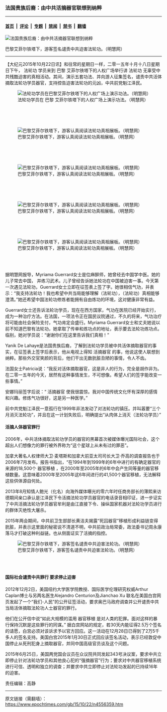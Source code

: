 ### 法国贵族后裔：由中共活摘器官联想到纳粹

---

#### [首页](../../../..?n4556359) &nbsp;|&nbsp; [评论](../../../../../epoch-comment?n4556359) &nbsp;|&nbsp; [专题](../../../../../epoch-special?n4556359) &nbsp;|&nbsp; [禁闻](../../../../../epoch-news?n4556359) &nbsp;|&nbsp; [禁书](../../../../../books?n4556359) &nbsp;|&nbsp; [翻墙](https://github.com/gfw-breaker/nogfw/blob/master/README.md?n4556359)


<div><img alt="法国贵族后裔：由中共活摘器官联想到纳粹" class="attachment-djy_600_400 size-djy_600_400 wp-post-image" src="https://i.epochtimes.com/assets/uploads/2015/10/1510221153342382-600x400.jpg"/>
<div class="caption">
 <p>
  巴黎艾菲尔铁塔下，游客签名谴责中共迫害法轮功。（明慧网）
 </p>
</div></div><hr/><div class="post_content" id="artbody" itemprop="articleBody">
 <!-- article content begin -->
 <p>
  【大纪元2015年10月22日讯】和往常的星期日一样，二零一五年十月十八日星期日下午，
  <ok href="https://www.epochtimes.com/gb/tag/%E6%B3%95%E8%BD%AE%E5%8A%9F.html">
   法轮功
  </ok>
  学员来到
  <ok href="https://www.epochtimes.com/gb/tag/%E5%B7%B4%E9%BB%8E.html">
   巴黎
  </ok>
  艾菲尔铁塔下的人权广场举行讲
  <ok href="https://www.epochtimes.com/gb/tag/%E6%B3%95%E8%BD%AE%E5%8A%9F.html">
   法轮功
  </ok>
  无辜受中共残酷迫害的真相活动。其间，演示五套功法、并向游人征集签名，谴责中共活体摘取法轮功学员器官，支持控告迫害法轮功的元凶，中共前党魁江泽民。
  <br/>
  <figure aria-describedby="caption-attachment-6510808" class="wp-caption aligncenter" id="attachment_6510808" style="width: 600px">
   <ok href=" https://i.epochtimes.com/assets/uploads/2015/10/1510221153192382-600x450.jpg" rel="noreferrer noopener" target="_blank">
    <img alt="法轮功学员在巴黎艾菲尔铁塔下的人权广场上演示功法。（明慧网）" class="size-large wp-image-6510808" src="https://i.epochtimes.com/assets/uploads/2015/10/1510221153192382-600x450.jpg" title="法轮功学员在巴黎艾菲尔铁塔下的人权广场上演示功法。（明慧网）"/>
   </ok>
   <br/><figcaption class="wp-caption-text" id="caption-attachment-6510808">
    法轮功学员在
    <ok href="https://www.epochtimes.com/gb/tag/%E5%B7%B4%E9%BB%8E.html">
     巴黎
    </ok>
    艾菲尔铁塔下的人权广场上演示功法。（明慧网）
   </figcaption><br/>
  </figure><br/>
  <br/>
  <figure aria-describedby="caption-attachment-6510822" class="wp-caption aligncenter" id="attachment_6510822" style="width: 600px">
   <ok href=" https://i.epochtimes.com/assets/uploads/2015/10/1510221153312382-600x450.jpg" rel="noreferrer noopener" target="_blank">
    <img alt="巴黎艾菲尔铁塔下，游客认真阅读法轮功真相展板。（明慧网）" class="size-large wp-image-6510822" src="https://i.epochtimes.com/assets/uploads/2015/10/1510221153312382-600x450.jpg" title="巴黎艾菲尔铁塔下，游客认真阅读法轮功真相展板。（明慧网）"/>
   </ok>
   <br/><figcaption class="wp-caption-text" id="caption-attachment-6510822">
    巴黎艾菲尔铁塔下，游客认真阅读法轮功真相展板。（明慧网）
   </figcaption><br/>
  </figure><br/>
  <br/>
  <figure aria-describedby="caption-attachment-6510841" class="wp-caption aligncenter" id="attachment_6510841" style="width: 600px">
   <ok href=" https://i.epochtimes.com/assets/uploads/2015/10/1510221153282382-600x450.jpg" rel="noreferrer noopener" target="_blank">
    <img alt="巴黎艾菲尔铁塔下，游客认真阅读法轮功真相展板。（明慧网）" class="size-large wp-image-6510841" src="https://i.epochtimes.com/assets/uploads/2015/10/1510221153282382-600x450.jpg" title="巴黎艾菲尔铁塔下，游客认真阅读法轮功真相展板。（明慧网）"/>
   </ok>
   <br/><figcaption class="wp-caption-text" id="caption-attachment-6510841">
    巴黎艾菲尔铁塔下，游客认真阅读法轮功真相展板。（明慧网）
   </figcaption><br/>
  </figure><br/>
  <br/>
  <figure aria-describedby="caption-attachment-6510857" class="wp-caption aligncenter" id="attachment_6510857" style="width: 600px">
   <ok href=" https://i.epochtimes.com/assets/uploads/2015/10/1510221153252382-600x450.jpg" rel="noreferrer noopener" target="_blank">
    <img alt="巴黎艾菲尔铁塔下，游客认真阅读法轮功真相展板。（明慧网）" class="size-large wp-image-6510857" src="https://i.epochtimes.com/assets/uploads/2015/10/1510221153252382-600x450.jpg" title="巴黎艾菲尔铁塔下，游客认真阅读法轮功真相展板。（明慧网）"/>
   </ok>
   <br/><figcaption class="wp-caption-text" id="caption-attachment-6510857">
    巴黎艾菲尔铁塔下，游客认真阅读法轮功真相展板。（明慧网）
   </figcaption><br/>
  </figure><br/>
  <br/>
  <figure aria-describedby="caption-attachment-6510872" class="wp-caption aligncenter" id="attachment_6510872" style="width: 600px">
   <ok href=" https://i.epochtimes.com/assets/uploads/2015/10/1510221153222382-600x433.jpg" rel="noreferrer noopener" target="_blank">
    <img alt="巴黎艾菲尔铁塔下，游客认真阅读法轮功真相展板。（明慧网）" class="size-large wp-image-6510872" src="https://i.epochtimes.com/assets/uploads/2015/10/1510221153222382-600x433.jpg" title="巴黎艾菲尔铁塔下，游客认真阅读法轮功真相展板。（明慧网）"/>
   </ok>
   <br/><figcaption class="wp-caption-text" id="caption-attachment-6510872">
    巴黎艾菲尔铁塔下，游客认真阅读法轮功真相展板。（明慧网）
   </figcaption><br/>
  </figure><br/>
  <br/>
  据明慧网报导，Myriama Guerrard女士是位麻醉师，她曾经去中国学中医。她的儿子常去中国， 并练习武术。儿子曾经告诉她法轮功在中国被迫害一事。今天第一次遇见法轮功，Guerrard女士立即在征签表上签了字。她很相信气功，并表示：“我支持法轮功！我也希望中共当局能够理解（法轮功），（法轮功）真相能够澄清。”她还希望中国法轮功修炼者能拥有自由炼功的环境，这对健康非常有益。
 </p>
 <p>
  Guerrard女士还告诉法轮功学员，现在在西方国家，气功在医院已经开始实行，成为一种治疗方法。在法国，一项法令正在国民议院通过，不久的将来，气功治疗将可能由社会保险支付，气功肯定会盛行。Myriama Guerrard女士和丈夫她说以前不知道巴黎有法轮功，她拿取了传单和炼功点的地址，表示要去法轮功炼功点。临别，她对学员说：“谢谢你们在这里告诉我们真相！”
 </p>
 <p>
  Yanik De Lahaye是法国贵族后裔，了解到法轮功学员被中共活体摘取器官的事实，在征签表上签字后表示，他从电视上得知
  <ok href="https://www.epochtimes.com/gb/tag/%E6%B4%BB%E6%91%98%E5%99%A8%E5%AE%98.html">
   活摘器官
  </ok>
  的事，他说这使人联想到纳粹。那些外交官笑颜的背后，他们干出无数肮脏丑陋的事情，令人不齿。
 </p>
 <p>
  法国女士Patricia说：“我反对活体摘取器官，这是非人的行为，完全是胡作非为。在二零一五年的今天，居然有这种事情发生，不可想像。希望人们的签字能改变一些事情。”
 </p>
 <p>
  安娜玛丽签字后说：“
  <ok href="https://www.epochtimes.com/gb/tag/%E6%B4%BB%E6%91%98%E5%99%A8%E5%AE%98.html">
   活摘器官
  </ok>
  使我很震惊。我对中国传统文化怀有深厚的感情和兴趣。修炼气功很好，这是另一种医学。”
 </p>
 <p>
  前中共党魁江泽民一意孤行在1999年非法发动了对法轮功的镇压。并叫嚣要“三个月消灭法轮功”，并且在这一计划失败后，明确提出“从肉体上消灭（法轮功学员）”
 </p>
 <p>
  <h4>
   活摘人体器官罪行
  </h4>
  <p>
   2006年，中共活体摘取法轮功学员的器官的黑幕首次被媒体曝光国际社会，这个超出人们想像力的罪行被外界称为“这个星球上从未有过的罪恶”。
  </p>
  <p>
   加拿大著名人权律师大卫‧麦塔斯和加拿大前亚太司司长大卫‧乔高的调查报告也于2006年7月发布。报告书指出，“在1994年到1999年的6年中进行的有确定器官的来源的18,500个
   <ok href="https://www.epochtimes.com/gb/tag/%E5%99%A8%E5%AE%98%E7%A7%BB%E6%A4%8D.html">
    器官移植
   </ok>
   ，在2000年至2005年的6年中会产生同等量的器官移植数量。这意味着2000年至2005年这6年间进行的41,500个器官移植，无法解释这些供体源自何处。
  </p>
  <p>
   2013年8月知情人鲍光（化名）向海外媒体曝光的零六年时任商务部长的薄熙来访德期间亲口承认是江泽民下令活摘法轮功学员器官的电话录音相印证，进一步证实了中共活摘法轮功学员器官牟利是由江直接下令、操纵国家机器对法轮功学员进行的群体灭绝性大屠杀。
  </p>
  <p>
   2015年两会期间，中共前卫生部部长黄洁夫揭露“死囚器官”移植形成利益链变得肮脏，并表示这里面的秘密说不清道不明，中共前政治局常委，政法委书记周永康落马才打破这种利益链。也从侧面证实了活摘的指控。
   <br/>
   <figure aria-describedby="caption-attachment-6510890" class="wp-caption aligncenter" id="attachment_6510890" style="width: 600px">
    <ok href=" https://i.epochtimes.com/assets/uploads/2015/10/1510221153342382-600x450.jpg" rel="noreferrer noopener" target="_blank">
     <img alt="巴黎艾菲尔铁塔下，游客签名谴责中共迫害法轮功。（明慧网）" class="size-large wp-image-6510890" src="https://i.epochtimes.com/assets/uploads/2015/10/1510221153342382-600x450.jpg" title="巴黎艾菲尔铁塔下，游客签名谴责中共迫害法轮功。（明慧网）"/>
    </ok>
    <br/><figcaption class="wp-caption-text" id="caption-attachment-6510890">
     巴黎艾菲尔铁塔下，游客签名谴责中共迫害法轮功。（明慧网）
    </figcaption><br/>
   </figure><br/>
  </p>
  <h4>
   国际社会谴责中共罪行 要求停止迫害
  </h4>
  <p>
   2012年12月2日，美国纽约大学医学院教授、国际医学伦理研究权威Arthur Caplan博士与另两名医生Alejandro Centurion及Jianchao Xu 联名在美国白宫网页发起了一个“我们-人民”的公开征签活动，要求奥巴马政府调查并公开谴责中共当局活体摘取法轮功人士器官的罪行。
  </p>
  <p>
   他们在公开信中说“如此大规模的滥用
   <ok href="https://www.epochtimes.com/gb/tag/%E5%99%A8%E5%AE%98%E7%A7%BB%E6%A4%8D.html">
    器官移植
   </ok>
   是对人类的犯罪。面对这样的暴行保持沉默是这些罪行的同谋。” 据白宫网站的规定，若30天内能征得2.5万个签名的请愿，白宫必须对该诉求予以官方回应。这一活动在12月28日已得到了2万5千多人的签名支持。美国白宫2015年1月30日正式回应该签名活动，表示已经敦促中国停止从死刑犯身上摘取器官，并同中国高级官员谈及这个问题。
  </p>
  <p>
   2015年6月25日，美国两党国会议员在众议院共同发起343号决议案，要求中共立即停止针对法轮功学员和其他良心犯的“强摘器官”行为；要求对中共器官移植系统进行可信、透明和独立的调查；并要求中共立即停止对法轮功发起的已持续16年的迫害。
  </p>
  <p>
   责任编辑：高静
  </p>
  <!-- article content end -->
  <div id="below_article_ad">
  </div>
 </p>
</div>


---

原文链接（需翻墙）：https://www.epochtimes.com/gb/15/10/22/n4556359.htm
